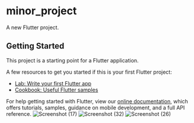 # minor_project

A new Flutter project.

## Getting Started

This project is a starting point for a Flutter application.

A few resources to get you started if this is your first Flutter project:

- [Lab: Write your first Flutter app](https://flutter.dev/docs/get-started/codelab)
- [Cookbook: Useful Flutter samples](https://flutter.dev/docs/cookbook)

For help getting started with Flutter, view our
[online documentation](https://flutter.dev/docs), which offers tutorials,
samples, guidance on mobile development, and a full API reference.
![Screenshot (17)](https://user-images.githubusercontent.com/88309352/127819910-79eadbf3-c040-44f4-9799-23607aeb914f.png)
![Screenshot (32)](https://user-images.githubusercontent.com/88309352/127821141-09bd2ee1-0da4-4ab0-b747-223e2f1a22ae.png)
![Screenshot (26)](https://user-images.githubusercontent.com/88309352/127821254-26375931-2b88-4bd0-8e2b-c8c9c8da4cce.png)
